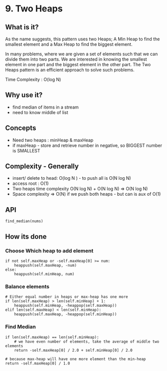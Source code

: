 # 9. Two Heaps

## What is it?
As the name suggests, this pattern uses two Heaps; A Min Heap to find the smallest element and a Max Heap to find the biggest element.

In many problems, where we are given a set of elements such that we can divide them into two parts. We are interested in knowing the smallest element in one part and the biggest element in the other part. The Two Heaps pattern is an efficient approach to solve such problems.

Time Complexity : O(log N)

## Why use it?
- find median of items in a stream
- need to know middle of list

## Concepts
- Need two heaps : minHeap & maxHeap
- if maxHeap - store and retrieve number in negative, so BIGGEST number is SMALLEST

## Complexity - Generally
- insert/ delete to head: O(log N ) - to push all is O(N log N)
- access root : O(1)
- Two heaps time complexity O(N log N) + O(N log N) => O(N log N)
- Space complexity => O(N) if we push both heaps - but can is aux of O(1)

## API
```
find_median(nums)
```

## How its done
### Choose Which heap to add element
```
if not self.maxHeap or -self.maxHeap[0] >= num:
    heappush(self.maxHeap, -num)
else:
    heappush(self.minHeap, num)
```
### Balance elements
```
# Either equal number in heaps or max-heap has one more
if len(self.maxHeap) > len(self.minHeap) + 1:
    heappush(self.minHeap, -heappop(self.maxHeap))
elif len(self.maxHeap) < len(self.minHeap):
    heappush(self.maxHeap, -heappop(self.minHeap))
```
### Find Median
```
if len(self.maxHeap) == len(self.minHeap):
    # we have even number of elements, take the average of middle two elements
    return -self.maxHeap[0] / 2.0 + self.minHeap[0] / 2.0

# because max-heap will have one more element than the min-heap
return -self.maxHeap[0] / 1.0
```